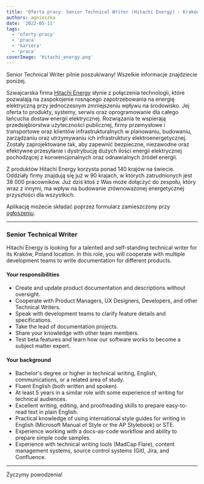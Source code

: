 ```yaml
---
title: 'Oferta pracy: Senior Technical Writer (Hitachi Energy) - Kraków'
authors: agnieszka
date: '2022-05-11'
tags:
  - 'oferty-pracy'
  - 'praca'
  - 'kariera'
  - 'praca'
coverImage: 'Hitachi_energy.png'
---
```


Senior Technical Writer pilnie poszukiwany! Wszelkie informacje znajdziecie
poniżej.

<!--truncate-->

Szwajcarska firma [Hitachi Energy](https://www.hitachienergy.com/) słynie z
połączenia technologii, które pozwalają na zaspokojenie rosnącego
zapotrzebowania na energię elektryczną przy jednoczesnym zmniejszeniu wpływu na
środowisko. Jej oferta to produkty, systemy, serwis oraz oprogramowanie dla
całego łańcucha dostaw energii elektrycznej. Rozwiązania te wspierają
przedsiębiorstwa użyteczności publicznej, firmy przemysłowe i transportowe oraz
klientów infrastrukturalnych w planowaniu, budowaniu, zarządzaniu oraz
utrzymywaniu ich infrastruktury elektroenergetycznej. Zostały zaprojektowane
tak, aby zapewnić bezpieczne, niezawodne oraz efektywne przesyłanie i
dystrybucję dużych ilości energii elektrycznej pochodzącej z konwencjonalnych
oraz odnawialnych źródeł energii.

Z produktów Hitachi Energy korzysta ponad 140 krajów na świecie. Oddziały firmy
znajdują się już w 90 krajach, w których zatrudnionych jest 38 000 pracowników.
Już dziś ktoś z Was może dołączyć do zespołu, który wraz z innymi, ma wpływ na
budowanie zrównoważonej energetycznej przyszłości dla wszystkich.

Aplikację możecie składać poprzez formularz zamieszczony przy
[ogłoszeniu](https://www.hitachienergy.com/career/jobs/details/PL52799756_E1).

---

### Senior Technical Writer

Hitachi Energy is looking for a talented and self-standing technical writer for
its Kraków, Poland location. In this role, you will cooperate with multiple
development teams to write documentation for different products.

#### Your responsibilities

- Create and update product documentation and descriptions without oversight.
- Cooperate with Product Managers, UX Designers, Developers, and other Technical
  Writers.
- Speak with development teams to clarify feature details and specifications.
- Take the lead of documentation projects.
- Share your knowledge with other team members.
- Test beta features and learn how our software works to become a subject matter
  expert.

#### Your background

- Bachelor's degree or higher in technical writing, English, communications, or
  a related area of study.
- Fluent English (both written and spoken).
- At least 5 years in a similar role with some experience of writing for
  technical audiences.
- Excellent writing, editing, and proofreading skills to prepare easy-to-read
  text in plain English.
- Practical knowledge of using international style guides for writing in English
  (Microsoft Manual of Style or the AP Stylebook) or STE.
- Experience working with a docs-as-code workflow and ability to prepare simple
  code samples.
- Experience with technical writing tools (MadCap Flare), content management
  systems, source control systems (Git), Jira, and Confluence.

---

Życzymy powodzenia!
